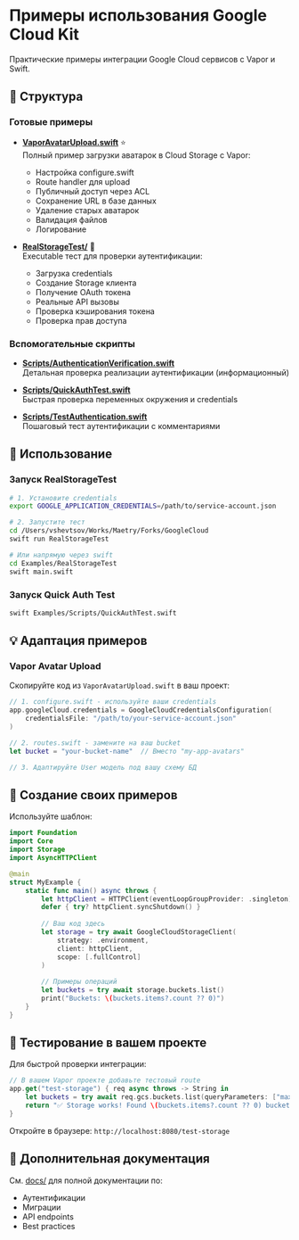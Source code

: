 # Примеры использования Google Cloud Kit

Практические примеры интеграции Google Cloud сервисов с Vapor и Swift.

## 📁 Структура

### Готовые примеры

- **[VaporAvatarUpload.swift](./VaporAvatarUpload.swift)** ⭐  
  Полный пример загрузки аватарок в Cloud Storage с Vapor:
  - Настройка configure.swift
  - Route handler для upload
  - Публичный доступ через ACL
  - Сохранение URL в базе данных
  - Удаление старых аватарок
  - Валидация файлов
  - Логирование

- **[RealStorageTest/](./RealStorageTest/)** 🧪  
  Executable тест для проверки аутентификации:
  - Загрузка credentials
  - Создание Storage клиента
  - Получение OAuth токена
  - Реальные API вызовы
  - Проверка кэширования токена
  - Проверка прав доступа

### Вспомогательные скрипты

- **[Scripts/AuthenticationVerification.swift](./Scripts/AuthenticationVerification.swift)**  
  Детальная проверка реализации аутентификации (информационный)

- **[Scripts/QuickAuthTest.swift](./Scripts/QuickAuthTest.swift)**  
  Быстрая проверка переменных окружения и credentials

- **[Scripts/TestAuthentication.swift](./Scripts/TestAuthentication.swift)**  
  Пошаговый тест аутентификации с комментариями

## 🚀 Использование

### Запуск RealStorageTest

```bash
# 1. Установите credentials
export GOOGLE_APPLICATION_CREDENTIALS=/path/to/service-account.json

# 2. Запустите тест
cd /Users/vshevtsov/Works/Maetry/Forks/GoogleCloud
swift run RealStorageTest

# Или напрямую через swift
cd Examples/RealStorageTest
swift main.swift
```

### Запуск Quick Auth Test

```bash
swift Examples/Scripts/QuickAuthTest.swift
```

## 💡 Адаптация примеров

### Vapor Avatar Upload

Скопируйте код из `VaporAvatarUpload.swift` в ваш проект:

```swift
// 1. configure.swift - используйте ваши credentials
app.googleCloud.credentials = GoogleCloudCredentialsConfiguration(
    credentialsFile: "/path/to/your-service-account.json"
)

// 2. routes.swift - замените на ваш bucket
let bucket = "your-bucket-name"  // Вместо "my-app-avatars"

// 3. Адаптируйте User модель под вашу схему БД
```

## 📝 Создание своих примеров

Используйте шаблон:

```swift
import Foundation
import Core
import Storage
import AsyncHTTPClient

@main
struct MyExample {
    static func main() async throws {
        let httpClient = HTTPClient(eventLoopGroupProvider: .singleton)
        defer { try? httpClient.syncShutdown() }
        
        // Ваш код здесь
        let storage = try await GoogleCloudStorageClient(
            strategy: .environment,
            client: httpClient,
            scope: [.fullControl]
        )
        
        // Примеры операций
        let buckets = try await storage.buckets.list()
        print("Buckets: \(buckets.items?.count ?? 0)")
    }
}
```

## 🧪 Тестирование в вашем проекте

Для быстрой проверки интеграции:

```swift
// В вашем Vapor проекте добавьте тестовый route
app.get("test-storage") { req async throws -> String in
    let buckets = try await req.gcs.buckets.list(queryParameters: ["maxResults": "1"])
    return "✅ Storage works! Found \(buckets.items?.count ?? 0) buckets"
}
```

Откройте в браузере: `http://localhost:8080/test-storage`

## 🔗 Дополнительная документация

См. [docs/](../docs/) для полной документации по:
- Аутентификации
- Миграции
- API endpoints
- Best practices

